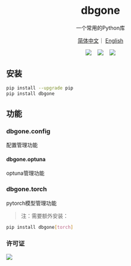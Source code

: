 <h1 align="center">dbgone</h1>
<p align="center">一个常用的Python库</p>
<p align="center">
<a href="https://github.com/Viyyy/dbgone/blob/main/README.md">简体中文</a>｜
<a href="https://github.com/Viyyy/dbgone/blob/main/README_EN.md">English</a> 
</p>

<div align='center'>
<a href="https://github.com/Viyyy/dbgone" target="_blank"><img src="https://img.shields.io/badge/github-dbgone-red?logo=github"></a>
  
<a href="https://pypi.org/project/dbgone/" target="_blank"><img src="https://img.shields.io/pypi/v/dbgone.svg"></a>
  
<a href="./LICENSE" target="_blank"><img src="https://img.shields.io/badge/license-Apache--2.0-yellow"></a>
</div>

## 安装

```bash
pip install --upgrade pip
pip install dbgone
```

## 功能

### dbgone.config

  配置管理功能

#### dbgone.optuna

  optuna管理功能

### dbgone.torch


  pytorch模型管理功能

> 注：需要额外安装：
```bash
pip install dbgone[torch]
```


### 许可证

<div>
<a href="./LICENSE"><img src="https://img.shields.io/badge/license-Apache--2.0-yellow"></a>
</div>
